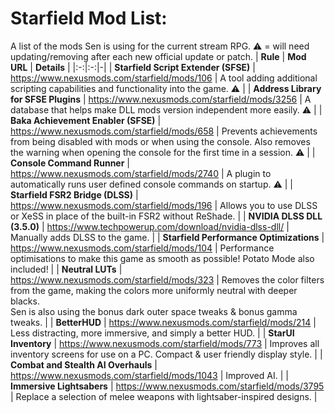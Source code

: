 # Starfield Mod List:
A list of the mods Sen is using for the current stream RPG. ⚠️ = will need updating/removing after each new official update or patch.
| **Rule** | **Mod URL** | **Details** |
|:-:|:-:|-|
| **Starfield Script Extender (SFSE)** | https://www.nexusmods.com/starfield/mods/106 | A tool adding additional scripting capabilities and functionality into the game. ⚠️ |
| **Address Library for SFSE Plugins** | https://www.nexusmods.com/starfield/mods/3256 | A database that helps make DLL mods version independent more easily. ⚠️ |
| **Baka Achievement Enabler (SFSE)** | https://www.nexusmods.com/starfield/mods/658 | Prevents achievements from being disabled with mods or when using the console. Also removes the warning when opening the console for the first time in a session. ⚠️ |
| **Console Command Runner** | https://www.nexusmods.com/starfield/mods/2740 | A plugin to automatically runs user defined console commands on startup. ⚠️ |
| **Starfield FSR2 Bridge (DLSS)** | https://www.nexusmods.com/starfield/mods/196 | Allows you to use DLSS or XeSS in place of the built-in FSR2 without ReShade. |
| **NVIDIA DLSS DLL (3.5.0)** | https://www.techpowerup.com/download/nvidia-dlss-dll/ | Manually adds DLSS to the game. |
| **Starfield Performance Optimizations** | https://www.nexusmods.com/starfield/mods/104 | Performance optimisations to make this game as smooth as possible! Potato Mode also included! |
| **Neutral LUTs** | https://www.nexusmods.com/starfield/mods/323 | Removes the color filters from the game, making the colors more uniformly neutral with deeper blacks. <br> Sen is also using the bonus dark outer space tweaks & bonus gamma tweaks. |
| **BetterHUD** | https://www.nexusmods.com/starfield/mods/214 | Less distracting, more immersive, and simply a better HUD. |
| **StarUI Inventory** | https://www.nexusmods.com/starfield/mods/773 | Improves all inventory screens for use on a PC. Compact & user friendly display style. |
| **Combat and Stealth AI Overhauls** | https://www.nexusmods.com/starfield/mods/1043 | Improved AI. |
| **Immersive Lightsabers** | https://www.nexusmods.com/starfield/mods/3795 | Replace a selection of melee weapons with lightsaber-inspired designs. |
